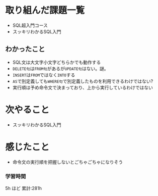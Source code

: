 # 取り組んだ課題一覧
- SQL超入門コース
- スッキリわかるSQL入門
## わかったこと
- SQL文は大文字小文字どちらかでも動作する
- `DELETE句`は`FROM句`があるが`UPDATE句`はない。謎。
- `INSERT`は`FROM`ではなく`INTO`する
- `AS`で別定義しても`WHERE句`で別定義したものを利用できるわけではない?
- 実行順は予め命令文で決まっており、上から実行しているわけではない
# 次やること
- スッキリわかるSQL入門
# 感じたこと
- 命令文の実行順を把握しないとごちゃごちゃになりそう
### 学習時間

5h ほど
累計:281h

